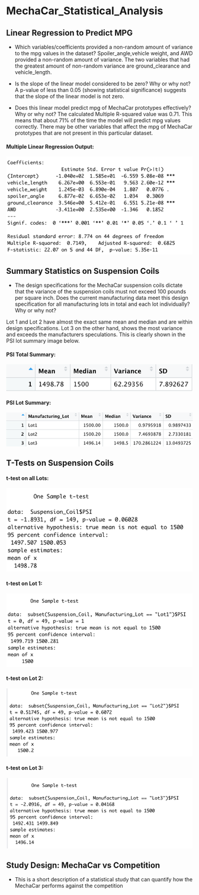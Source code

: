 # MechaCar_Statistical_Analysis

## Linear Regression to Predict MPG

- Which variables/coefficients provided a non-random amount of variance to the mpg values in the dataset?
Spoiler_angle,vehicle weight, and AWD provided a non-random amount of variance. The two variables that had the greatest amount of non-random variance are ground_clearance and vehicle_length. 

- Is the slope of the linear model considered to be zero? Why or why not?
A p-value of less than 0.05 (showing statistical significance) suggests that the slope of the linear model is not zero.

- Does this linear model predict mpg of MechaCar prototypes effectively? Why or why not?
The calculated Multiple R-squared value was 0.71. This means that about 71% of the time the model will predict mpg values correctly. There may be other variables that affect the mpg of MechaCar prototypes that are not present in this particular dataset. 

#### Multiple Linear Regression Output: 

![Multiple Linear Regression](/Multiple_Linear_Regression_Summary.png)

## Summary Statistics on Suspension Coils

- The design specifications for the MechaCar suspension coils dictate that the variance of the suspension coils must not exceed 100 pounds per square inch. Does the current manufacturing data meet this design specification for all manufacturing lots in total and each lot individually? Why or why not?

Lot 1 and Lot 2 have almost the exact same mean and median and are within design specifications. Lot 3 on the other hand, shows the most variance and exceeds the manufacturers speculations. This is clearly shown in the PSI lot summary image below. 

#### PSI Total Summary:

![PSI total summary](/PSI_total_summary.png)

#### PSI Lot Summary:

![PSI lot summary](/PSI_lot_summary.png)


## T-Tests on Suspension Coils

#### t-test on all Lots:

![t-test on all lots](/t-test_across_all_lots.png)

#### t-test on Lot 1:

![t-test on Lot 1](/Lot1_t-test.png)

#### t-test on Lot 2:

![t-test on Lot 2](/Lot2_t-test.png)

#### t-test on Lot 3:

![t-test on Lot 3](/Lot3_t-test.png)


## Study Design: MechaCar vs Competition
- This is a short description of a statistical study that can quantify how the MechaCar performs against the competition

